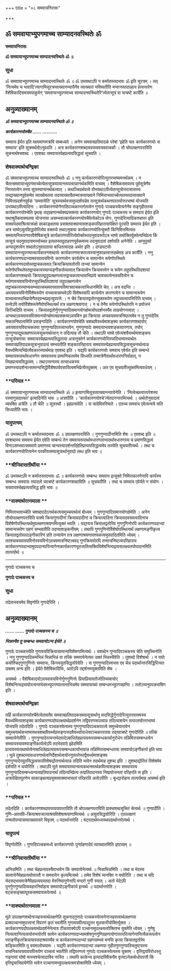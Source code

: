 +++
title = "०८ समवायनिरासः"

+++


## ॐ समवायाभ्युपगमाच्च साम्यादनवस्थितेः ॐ

**समवायनिरासः**

**ॐ समवायाभ्युपगमाच्च साम्यादनवस्थितेः ॐ ॥**

### **सुधा**

ॐ समवायाभ्युपगमाच्च साम्यादनवस्थितेः ॐ ॥ ॐ उभयथाऽपि न कर्मातस्तदभावः ॐ इति सूरत्रम् । तत् ‘नित्यमेव च भावादि’त्यागामिसूरत्रव्याख्यानन्यायैनैव व्याख्यातं भविष्यतीति मन्वानस्तदपहाय हेत्वन्तरेण वैशेषिकादिसमयमपाकुर्वन् ‘समवायाभ्युपगमाच्च साम्यादनवस्थितेरि’त्येतत्सूत्रं वा याचष्टे कार्येति ॥

## **अनुव्याख्यानम्**

***ॐ समवायाभ्युपगमाच्च साम्यादनवस्थितेः ॐ ॥***

***कार्यकारणयोश्चैव ...... ..........***

समवाय ईर्यत इति वक्ष्यमाणमत्रापि सम्बध्यते । अनेन समवायप्रतिपादकं परेषां ‘इहेति यतः कार्यकारणयोः स समवाय’ इति सूत्रमर्थतोऽनुवदति । अत्र कार्यकारणशब्दाववयव्यवयववाचकौ । तौ चोपलक्षणपराविति सूचनार्थश्चशब्दः । एवशब्दः समवायस्येहप्रत्ययसिद्धत्वं सूचयति ।

### **शेषवाक्यार्थचन्द्रिका**

ॐ समवायाभ्युपगमाच्च साम्यादनवस्थितेः ॐ ॥ ननु कार्यकारणयोरित्युत्तरभाष्यमनर्थकम् । न चैतत्समवायाभ्युपगमाच्चेत्येतत्सूत्रव्यायानरूपत्वान्नानर्थकमिति वाच्यम् । वैशेषिकसमयस्य पूर्वसूत्रेणैव निरस्तत्वेन तस्य सूत्रस्याप्यनर्थकत्वात् । कथञ्चिदर्थवत्वे वोभयथाऽपीत्येतत्सूत्रोत्तरत्वात्तस्य तव्द्याख्यानपूर्वकमेव व्याख्येयतया तदव्याख्यायैतन्मात्रव्याख्याने निमित्ताभावाच्चेत्यतस्तदव्याख्याने निमित्तप्रदर्शनपूर्वकं ‘समवायेति’ सूत्रस्यार्थवत्तामुपदर्शयन्नेव तत्सूत्रार्थकथनपरतयोत्तरभाष्यं योजयति उभयथाऽपीत्यादिना । कार्यकारणयोर्गणादिपञ्चकान्तर्गतत्वेन गुणादेः पञ्चकस्येत्यनेनैव सङ्गृहीततया कार्यकारणयोश्चेति पृथक् तद्ग्रहणानर्थक्यप्रसक्त्या कार्यकारणयोर् गुणादेः पञ्चकस्य च समवाय ईर्यत इति यथाश्रुतैकवाक्यतया योजनाया असम्भवात्कार्यकारणयोश्चैवेत्येकोऽत्र योगः, गुणादेरित्यादिकश्चापर इति वाक्यभेदमाश्रित्यात्रपक्षे साकाङ्क्षतया प्रसक्तवाक्याभासशङ्कपरिहारायापेक्षितं पूरयति समवाय ईर्यत इति । अत्र भाष्येऽयुतसिद्धयोरित्येव वक्तव्ये तथाऽनुक्त्वा कार्यकारणयोरित्युक्तौ किंनिमित्तमित्यतः समवायनिरूपणपरवैशेषिकसूत्रे कार्यकारणयोरित्येवोक्तेस्तदनुवादरूपेऽत्र भाष्ये तथोक्तिर्युक्तेत्यभिप्रेत्य किं तत्सूत्रं यदनुवादत्वमस्योच्यत इत्यतस्तदुदाहरणपूर्वकमस्य तदनुवादतां दर्शायति अनेनेति । आनुपूर्व्या अन्यादृशत्वेन शब्दतोऽनुवादताया बाधितत्वादाह अर्थत इति । दण्डघटयोः समवायानभ्युपगमात्कार्यकारणशब्दयोः कार्यकारणमात्रपरत्वस्यानुपपन्नत्वात्तदर्थमाह अत्र कार्येति । ननु कार्यकारणपदाभ्यामवयवावयविनोः कारणत्वेन कार्यत्वेन च सामान्येन रूपेणोपस्थितेः कार्यकारणपदयोस्तद्वाचकत्ववत् क्रियाक्रियावतोरपि ताभ्यां सामान्येन रूपेणोपस्थितेस्तद्वाचकत्वस्याप्यङ्गीकर्तव्यत्वात् क्रियात्वेन क्रियावत्त्वेन च रूपेण तदुपस्थितिदशायां कार्यकारणशब्दयोः क्रियातद्वदुपलक्षणत्वात्तद्वाचकत्वाभावाभिप्राये चावयवत्वेनावयवित्वेन च रूपेणावयवावयिनोरप्युपस्थितिदशायां तदुपलक्षणत्वेन तद्वाचकत्वस्याप्यसम्भवात्कथमवयवावयविमात्रवाचकत्वाभिधानमिति चेत् । अत्र वदन्ति । अवयवावयविनोर्विशेषरूपेण वाच्यत्वासम्भवेऽपि विशेषस्यापि कार्यत्वेन कारणत्वेन च सामान्यरूपेण वाच्यत्वात्तदभिप्रायेणैतद्ग्रन्थप्रवृत्युपपत्तेः । न चैवं क्रियातद्वतोरप्युक्तरूपेण तद्वाच्यत्वापत्तिरिति वाच्यम् । तत्त्वेऽपि तयोर्विशेषरूपेणैवोपस्थित्यर्थं तत्र लक्षणाश्रयणात् । न च तेनैव रूपेणोपस्थितेरपि न प्रयोजनं किञ्चिदिति वाच्यम् । क्रियातद्वतोर्गुणगुण्यादिसमानयोगक्षेमत्वोपदर्शनस्यैव तत्प्रयोगनत्वात् । अन्यथाऽवयवावयविसमानयोगक्षेमत्वप्रसक्त्याऽवयविन इव क्रियाया अप्यवयवमात्रनिष्ठत्वमेव न तु गुणादेरिव सकलनिष्ठत्वमिति प्रसङ्गादिति । कार्यकारणयोश्चेति चशब्दवैयर्थ्यमाशङ्क्य कार्यकारणशब्दयोर् अवयवावयविवाचकतया गुणगुण्यादिपरत्वाभावेन, गुणगुण्यादेः समवायाभावशङ्कावारणाय, तयोर् गुणगुण्याद्युपलक्षणपरत्वसूचनार्थत्वान् न तदित्याह तौ चेति । तथाऽपि भाष्ये एवेत्यंशवैयर्थ्यमाशङ्कय तत्सूत्रोक्तायाः समवायस्येहप्रत्ययसिद्धताया अत्रानुक्तेर्न कार्यकारणयोरितयादिभाष्यस्यार्थतः समवायप्रतिपादकसूत्रानुवादत्वं सम्भवतीति शङ्कापरिहाराय समवायस्येहप्रत्ययसिद्धत्वसूचनार्थत्वान्न वैयर्थ्यमित्यभिप्रेत्यैवकारस्यार्थमाह एवशब्द इति । यद्यपि कार्यकारणयोः समवाय एवेर्यत इति सम्बन्धे समवायरूपार्थावधारणेन समवायस्य प्रामाणिकत्वमेव सिध्यति तन्मात्रेणैवार्थावधारणनिर्वाहात्, न त्विहप्रत्ययसिद्धत्वम् । तथाऽप्यन्यस्य तत्साधकस्य प्रमाणस्यादर्शनात्सामान्यसिद्धेर्विशेषपर्यवसायित्वमभिप्रेत्यैतदुक्तम् । अत एव सूचयतीत्युक्तमित्यवधेयम् ।

### **परिमल **

ॐ समवायाभ्युपगमाच्च साम्यादनवस्थितेः ॐ ॥ इत्यागामिसूत्रव्याख्यानन्यायेनेति । ‘नित्येच्छत्वात्परेशस्य परमाणुसदात्वत’ इत्यादिनेति भावः ॥ अत्रापीति । ‘कार्यकारणयोश्चे’त्येतदनन्तरमित्यर्थः । अर्थतोनुवादत्वं व्यपक्ति अत्रेति ॥ तौ चेति ॥ सूत्रस्थौ । इहप्रत्ययेति । स चाग्रेविवरिष्यते । एतच्च समवाय एवेत्यन्वये सति सिध्यतीति भावः ।

### **यादुपत्यम्**

ॐ उभयथाऽपि न कर्मातस्तदभावः ॐ ॥ उपलक्षणपराविति । गुणगुण्यादीनामिति शेषः ॥ एवशब्द इति ॥ एवशब्दस्य समवाय ईर्यत एवेति सम्बन्धे तेन समवायरूपार्थावधारणलाभादर्थावधारणस्य च प्रमाणसिद्धत्वं विनाऽसम्भवात्समवाये प्रमाणस्य चान्यस्यादर्शनादिहेतिप्रत्ययसिद्धत्वमेव तस्येति सूचयतीत्यर्थः । तथा च कार्यकारणयोरित्यनेन परकीयसमग्रसूत्रार्थानुवादो लब्ध इति भाव ॥

### **श्रीनिवासतीर्थीया **

ॐ उभयथाऽपि न कर्मातस्तदभावः ॐ ॥ कार्यकारणयोः सम्बन्धः समवाय इत्युक्ते निमित्तकारणेनापि कार्यस्य सम्बन्धः समवायः स्यादतो व्याचष्टे कार्यकारणशब्दाविति ॥ सूचयतीति । तथा च समवाय एवेर्यते न संयोगः । सयवायश्चेहप्रत्ययसिद्ध इति भावः ॥

### **वाक्यार्थरत्नमाला **

निमित्ताभावाच्चेति चशब्दपाठेऽनर्थकत्वसमुच्चयार्थत्वं बोध्यम् । गुणगुण्यादिसमानयोगक्षेमेति । अनेन तौचोपलक्षणपराविति वाक्ये क्रियागुणादीनां क्रियावदादीनां च क्रियात्वादिना क्रियावदवयवत्वादिनाच विशेषेणोपस्थित्यर्थमुपलक्षणाश्रयणमित्युक्तं भवति । यद्यप्यत्र क्रियातद्वतोरिव गुणगुणिनोरपि कार्यकारणपदाभ्यां सामान्यरूपेण ग्रहणं सम्भवतीति तदप्याशङ्कनीयम् । तथापि गुणगुणिनोर्विशेषोपस्थित्यर्थं लक्षणामङ्गीकृत्य क्रियातद्वतोस्तदङ्गीकारिणं प्रति तन्यायेन तत्र लक्षणाश्रयणावश्यकत्वमुपपादितमिति ध्येयम् । ततश्चावयवावयविनोरवयविनोऽवयवमात्रनिष्टत्ववद् गुणक्रिययोरपि तन्मात्रनिष्टत्वपरिहाराय कार्यकारणपदाभ्यामुपपदानपरित्यागेनाकार्यकारणभूतजातिव्यक्तिविशेषनित्यद्रव्यसलक्ष्यतयोपादानमिति तात्पर्यार्थः ॥

------------------------------------------------------------------------

गुणादेः पञ्चकस्य च

**गुणादेः पञ्चकस्य च**

### **सुधा**

तदेतत्स्वयमेव विवृणोति गुणादेरिति ।

## **अनुव्याख्यानम्**

***...... ...... गुणादेः पञ्चकस्य च ॥***

***भिन्नस्यैव तु सम्बन्धः समवायोऽन्य ईर्यते ॥***

गुणादेः पञ्चकस्येति गुणावयविक्रियासामान्यविशेषणामित्यर्थः । चशब्देन गुण्यादिपञ्चकस्य चेति समुच्चिनोति । ननु गुणगुण्यादिकमभिन्नं भिन्नाभिन्नं वा तत्किं समवायेनेत्यत उक्तं भिन्नस्यैवेति । तुशब्दो विशेषार्थः । न ययोः कयोश्चिद्गुणगुणिनोः समवायः, किन्त्वयुतसिद्धयोरेवेति । स गुणगुण्यादिस्वभाव एव चेन्न पदार्थान्तरसिद्धिरित्यत उक्तम् अन्य इति । ईर्यते वैशेषिकादिभिः, अतोऽपि तद्दर्शनमयुक्तमिति शेषः ।

अयमर्थः । वैशेषिकादयोऽवयवावयविनोर्गुणगुणिनोः प्रियाप्रियावतोर्जातिव्यक्त्योर् विशेषनित्यद्रव्ययोरत्यन्तभेदमभ्युपगम्यात्यन्तभिन्नमेव समवायाख्यं सम्बन्धमभ्युपगच्छन्ति । ततोऽप्यनुपपन्नभाषिण इति ।

### **शेषवाक्यार्थचन्द्रिका**

तर्हि कार्यकारणयोश्चैवेत्येतावतैव समवायप्रतिपादकसमग्रसूत्रार्थानु वादसिद्धेर्गुणादेरित्युत्तरवाक्यस्य वैयर्थ्यमित्याशङ्क्य कार्यकारणपदोपलक्ष्यार्थप्रदर्शनेन तद्विवरणरूपत्वान्न तदित्याशयेन तत्परतयोत्तरभाष्यं योजयति तदेतदिति । गुणादेः पञ्चकस्येत्यस्य गुणगुण्यादिपञ्चकपरत्वे समुच्चेयाभावेन समुच्चयार्थकभाष्यस्थचशब्दवैयर्थ्यप्रसङ्गात्तदवैयर्थ्यायाधेयपञ्चकपरतया तद्य्वाचष्टे गुणादेरिति ॥ तत्किं समवायेनेतीति । गुणगुण्यादेरत्यन्तभेदवादेऽबाधितेहप्रत्ययरूपसम्बन्धकार्यानुरोधेन तन्निमित्तसम्बन्धत्वेन समवायस्यावश्याङ्गीकार्यत्वेऽपि तदभेदवादे इहेदमिति प्रत्ययस्यायथार्थत्वेनाबाधितेहप्रत्ययरूपसम्बन्धकार्याभावान्न तन्निमित्तसम्बन्धतया समवायोऽङ्गीकार्य इति भावः । मूले तुशब्दस्यावधारणार्थत्वनिर्देशार्थत्वयोरनुपपत्तेस्तद्वैयर्थ्यमाशङ्क्य गुणगुण्यादेरयुतसिद्धत्वरूपविशेषद्योतनार्थत्वान्न तदिति भावेन तदर्थमाह तुशब्द इति । तुशब्दद्योतितं विशेषमेव दर्शयति न थयोरिति । तथाऽपि मूले समवायस्यान्यत्वकथनमर्त्थकमित्याशङ्क्य समवायस्य गुणगुण्यादिसम्बन्ध्यन्यत्वप्रतिपादनार्थं तदित्यभिप्रेत्य तत्प्रतिपादनस्य निष्प्रयोजनतां परिहरति स इति । अत्रापेक्षितपूरणेन साकाङ्क्षत्वप्रयुक्तवाक्याभासतां परिहरति अतोऽपीति । बुध्द्यारोहाय तात्पर्यमाह अयमर्थ इति ।

### **परिमल **

तदेतदिति । कार्यकारणशब्दावयव्ययवपराविति तौ चोपलक्षणपराविति प्राक्चशब्दसूचितं चेत्यर्थः ॥ गुण्यादीति । गुणि–अवयवि–क्रियाश्रयजात्याश्रयविशेषाश्रयाणामित्यर्थः ॥ अयुतसिद्धयोरिति । एतल्लक्षणं तन्मतोपन्यासव्याख्यावसरे विवृतम् ॥ पदार्थान्तरेति । षट्पदार्थमध्यस्थपदार्थान्तरेत्यर्थः ।

### **यादुपत्यं**

विवृणोतीति । गुणादिपञ्चकमध्ये कार्यकारणयोः पुनर्ग्रहणादेवं व्याख्यातमिति द्रष्टव्यम् ॥

### **श्रीनिवासतीर्थीया **

अभिन्नमिति । तथा चेहप्रत्ययस्यैवाभावेन किं समवायेनेत्यर्थः ॥ भिन्नाभिन्नमिति । तथा च भेदस्य सत्वात्तेनैवेहप्रत्ययोपपत्तौ न समवायेन कृत्यमित्यर्थः । तमेव विशेषं व्यनक्ति न ययोरिति । तथा च यदि भेदसद्भावमात्रेणैवेहप्रत्ययस्तदा मेरुनिष्ठगुणेनापि मन्दरो गुणी स्यात् । अतो भेदेऽपि पुनर्गुणगुण्यादिव्यवहारनिर्वाहाय समवायोऽङ्गीकार्य इत्यर्थः ॥ पदार्थान्तरेति । षट्कसङ्ख्यापूरकसमवायरूपेत्यर्थः ॥

### **वाक्यार्थरत्नमाला **

मूले उपलक्षणशब्देनाजहस्त्वार्थलक्षणेति सूचनाद्गुणादेः पञ्चकस्येत्यनेनाजहस्त्वार्थलक्षणया प्राक्पञ्चानामुपात्तानां विवरणं कृतं भवतीति गुणावयवीत्याद्युत्तर मूलकारीयोक्तिर्युक्ता । कार्यकारणपदोपलक्ष्यार्थप्रदर्शनेनेत्यत्र टीकावाक्येऽपि पञ्चानामुपलक्ष्यत्वोक्तिश्च युक्तेति ध्येयम् । गुणेषु नित्यत्वानित्यत्वयोरुभयोरपि सत्वेन कार्यकारणपदाभ्यामशेषगुणगुणिग्रहणायोगात्तत्परित्यागेनानित्यैकरूपत्वेन पराङ्गीकृतक्रियायास्तदाश्रयस्यैव च कार्यकारणपदाभ्यां ग्रहणसम्भवं मनसि कृत्वा क्रियातद्वतोरेव शङ्कितमिति तु वयमालोचयामः । यद्यपि कार्यकारणपदाभ्यां लक्षणया गृहीतगुणगुण्यादिचतुष्टयस्य वाचनिकावयवावयविरूपेण पञ्चत्वं भवतीति तद्विवरणत्वं गुणादेः पञ्चकस्येत्यस्य युक्तम् । वृत्तिद्वयविरोधस्तु गङ्गायां घोषो मत्स्यश्चेत्यादाविव नास्ति । तथापि काकेभ्य इत्यादाविवैकयैव वृत्याऽनेकबोधोपपत्तौ किं वृत्तिद्वयाभिप्रायेणेति भावेन पञ्चानामप्युपलक्ष्यत्वमत्रोक्तमिति ध्येयम् ।






